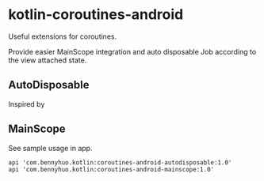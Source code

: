 # kotlin-coroutines-android
Useful extensions for coroutines.

Provide easier MainScope integration and auto disposable Job according to the view attached state.

## AutoDisposable

Inspired by []()

## MainScope

See sample usage in app.

```
api 'com.bennyhuo.kotlin:coroutines-android-autodisposable:1.0'
api 'com.bennyhuo.kotlin:coroutines-android-mainscope:1.0'
```